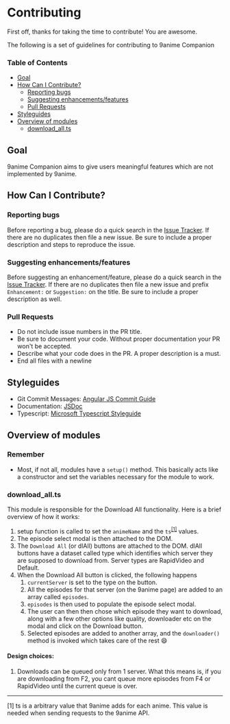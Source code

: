 # Contributing
First off, thanks for taking the time to contribute! You are awesome.

The following is a set of guidelines for contributing to 9anime Companion

### Table of Contents
* [Goal](#goal)
* [How Can I Contribute?](#how-can-i-contribute)
  * [Reporting bugs](#reporting-bugs)
  * [Suggesting enhancements/features](#suggesting-enhancementsfeatures)
  * [Pull Requests](#pull-requests)
* [Styleguides](#styleguides)
* [Overview of modules](#overview-of-modules)
  * [download_all.ts](#download_allts)

## Goal
9anime Companion aims to give users meaningful features which are not implemented by 9anime.

## How Can I Contribute?
### Reporting bugs
Before reporting a bug, please do a quick search in the [Issue Tracker](https://github.com/lap00zza/9anime-Companion/issues). If there are no duplicates then file a new issue. Be sure to include a proper description and steps to reproduce the issue.

### Suggesting enhancements/features
Before suggesting an enhancement/feature, please do a quick search in the [Issue Tracker](https://github.com/lap00zza/9anime-Companion/issues). If there are no duplicates then file a new issue and prefix `Enhancement:` or `Suggestion:` on the title. Be sure to include a proper description as well.

### Pull Requests
* Do not include issue numbers in the PR title.
* Be sure to document your code. Without proper documentation your PR won't be accepted.
* Describe what your code does in the PR. A proper description is a must.
* End all files with a newline

## Styleguides
* Git Commit Messages: [Angular JS Commit Guide](https://github.com/angular/angular.js/blob/master/CONTRIBUTING.md#commit)
* Documentation: [JSDoc](http://usejsdoc.org/)
* Typescript: [Microsoft Typescript Styleguide](https://github.com/Microsoft/TypeScript/wiki/Coding-guidelines)

## Overview of modules
### Remember
* Most, if not all, modules have a `setup()` method. This basically acts like a constructor and set the variables necessary for the module to work.

### download_all.ts
This module is responsible for the Download All functionality.
Here is a brief overview of how it works:

1. setup function is called to set the `animeName` and the `ts`<sup>[[1]](#myfootnote1)</sup> values.
2. The episode select modal is then attached to the DOM.
3. The `Download All` (or dlAll) buttons are attached to the DOM.
dlAll buttons have a dataset called type which identifies which
server they are supposed to download from. Server types are
RapidVideo and Default.
4. When the Download All button is clicked, the following happens
    1. `currentServer` is set to the type on the button.
    2. All the episodes for that server (on the 9anime page) are added
       to an array called `episodes`.
    3. `episodes` is then used to populate the episode select modal.
    4. The user can then then chose which episode they want to download,
       along with a few other options like quality, downloader etc on
       the modal and click on the Download button.
    5. Selected episodes are added to another array, and the `downloader()`
       method is invoked which takes care of the rest :smile:

#### Design choices:
1. Downloads can be queued only from 1 server. What this means is, if
you are downloading from F2, you cant queue more episodes from F4 or
RapidVideo until the current queue is over.

<hr>
<a name="myfootnote1">[1]</a> ts is a arbitrary value that 9anime adds for each anime. This value is
needed when sending requests to the 9anime API.
